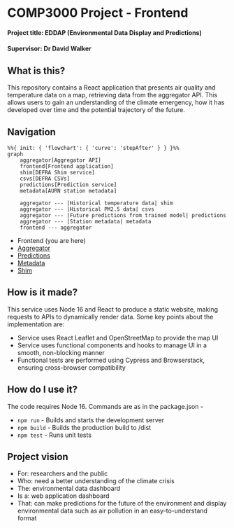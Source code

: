 # COMP3000 Project - Frontend
#### Project title: EDDAP (Environmental Data Display and Predictions)
#### Supervisor: Dr David Walker

## What is this?

This repository contains a React application that presents air quality and temperature data on a map, retrieving data from the aggregator API. This allows users to 
gain an understanding of the climate emergency, how it has developed over time and the potential trajectory of the future. 

## Navigation

```mermaid
%%{ init: { 'flowchart': { 'curve': 'stepAfter' } } }%%
graph
    aggregator[Aggregator API]
    frontend[Frontend application]
    shim[DEFRA Shim service]
    csvs[DEFRA CSVs]
    predictions[Prediction service]
    metadata[AURN station metadata]

    aggregator --- |Historical temperature data| shim
    aggregator --- |Historical PM2.5 data| csvs
    aggregator --- |Future predictions from trained model| predictions
    aggregator --- |Station metadata| metadata
    frontend --- aggregator
```

- Frontend (you are here)
- [Aggregator](https://github.com/Lewis-Trowbridge/COMP3000-Project-Backend-API)
- [Predictions](https://github.com/Lewis-Trowbridge/COMP3000-Project-Machine-Learning)
- [Metadata](https://github.com/Lewis-Trowbridge/COMP3000-DEFRA-To-Mongo)
- [Shim](https://github.com/Lewis-Trowbridge/COMP3000-Project-DEFRA-Shim)

## How is it made?

This service uses Node 16 and React to produce a static website, making requests to APIs to dynamically render data. Some key points about the implementation are:

- Service uses React Leaflet and OpenStreetMap to provide the map UI
- Service uses functional components and hooks to manage UI in a smooth, non-blocking manner
- Functional tests are performed using Cypress and Browserstack, ensuring cross-browser compatibility

## How do I use it?

The code requires Node 16. Commands are as in the package.json -

- `npm run` - Builds and starts the development server
- `npm build` - Builds the production build to /dist
- `npm test` - Runs unit tests


## Project vision

- For: researchers and the public
- Who: need a better understanding of the climate crisis
- The: environmental data dashboard
- Is a: web application dashboard
- That: can make predictions for the future of the environment and display environmental data such as air pollution in an easy-to-understand format

